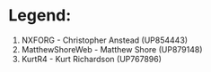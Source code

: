 # Legend:

1) NXFORG - Christopher Anstead (UP854443)
2) MatthewShoreWeb - Matthew Shore (UP879148)
3) KurtR4 - Kurt Richardson (UP767896)

